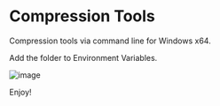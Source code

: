 # Compression Tools

Compression tools via command line for Windows x64.

Add the folder to Environment Variables.

![image](https://user-images.githubusercontent.com/108408523/196027980-6c64499f-6f8b-44ef-b39b-72861555f035.png)

Enjoy!
